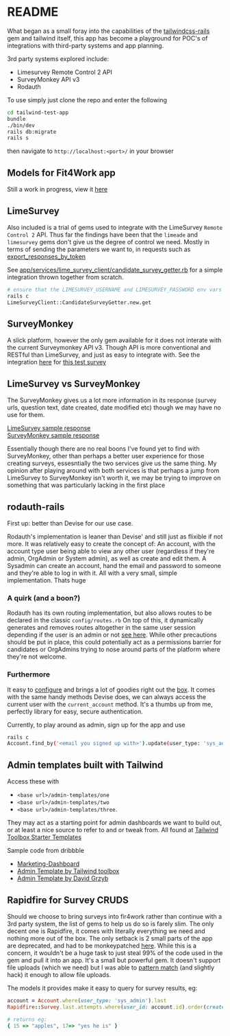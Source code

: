 # README

What began as a small foray into the capabilities of the [tailwindcss-rails](https://github.com/rails/tailwindcss-rails) gem and tailwind itself, this app has become a playground for POC's of integrations with third-party systems and app planning.

3rd party systems explored include:

- Limesurvey Remote Control 2 API
- SurveyMonkey API v3
- Rodauth

To use simply just clone the repo and enter the following

```bash
cd tailwind-test-app
bundle
./bin/dev
rails db:migrate
rails s
```

then navigate to `http://localhost:<port>/` in your browser

## Models for Fit4Work app

Still a work in progress, view it [here](https://github.com/colyn-tomahawk-labs/tailwind-test-app/blob/master/models_diagram.png)

## LimeSurvey

Also included is a trial of gems used to integrate with the LimeSurvey `Remote Control 2` API.
Thus far the findings have been that the `limeade` and `limesurvey` gems don't give us the degree of control we need.
Mostly in terms of sending the parameters we want to, in requests such as [export_responses_by_token](https://api.limesurvey.org/classes/remotecontrol_handle.html#method_export_responses_by_token)

See [app/services/lime_survey_client/candidate_survey_getter.rb](https://github.com/colyn-tomahawk-labs/tailwind-test-app/blob/master/app/services/lime_survey_client/candidate_survey_getter.rb) for a simple integration thrown together from scratch.

```bash
# ensure that the LIMESURVEY_USERNAME and LIMESURVEY_PASSWORD env vars are set in .env
rails c
LimeSurveyClient::CandidateSurveyGetter.new.get
```

## SurveyMonkey

A slick platform, however the only gem available for it does not interate with the current Surveymonkey API v3.
Though API is more conventional and RESTful than LimeSurvey, and just as easy to integrate with.
See the integration [here](https://github.com/colyn-tomahawk-labs/tailwind-test-app/blob/master/app/services/survey_monkey/getter.rb) for [this test survey](https://www.surveymonkey.com/r/KS32HSH)

## LimeSurvey vs SurveyMonkey

The SurveyMonkey gives us a lot more information in its response (survey urls, question text, date created, date modified etc) though we may have no use for them.

[LimeSurvey sample response](https://github.com/colyn-tomahawk-labs/tailwind-test-app/wiki/Limesurvey-Remote-Control-API-sample-response)\
[SurveyMonkey sample response](https://github.com/colyn-tomahawk-labs/tailwind-test-app/wiki/SurveyMonkey-API-v3-sample-response)

Essentially though there are no real boons I've found yet to find with SurveyMonkey, other than perhaps a better user experience for those creating surveys, essesntially the two services give us the same thing.
My opinion after playing around with both services is that perhaps a jump from LimeSurvey to SurveyMonkey isn't worth it, we may be trying to improve on something that was particularly lacking in the first place

## rodauth-rails

First up: better than Devise for our use case.

Rodauth's implementation is leaner than Devise' and still just as flixible if not more.
It was relatively easy to create the concept of:
An account, with the account type user being able to view any other user (regardless if they're admin, OrgAdmin or System admin),
as well as create and edit them. A Sysadmin can create an account, hand the email and password to someone and they're able
to log in with it. All with a very small, simple implementation. Thats huge

### A quirk (and a boon?)

Rodauth has its own routing implementation, but also allows routes to be declared in the classic `config/routes.rb`
On top of this, it dynamically generates and removes routes altogether in the same user session depending if the user is an admin or not [see here](https://github.com/colyn-tomahawk-labs/tailwind-test-app/blob/master/config/routes.rb#L6). While other precautions should be put in place, this could potentially act as a permissions barrier for candidates or OrgAdmins trying to nose around parts of the platform where they're not welcome.

### Furthermore

It easy to [configure](https://github.com/colyn-tomahawk-labs/tailwind-test-app/tree/master/app/misc) and brings a lot of goodies right out the [box](https://github.com/janko/rodauth-rails).
It comes with the same handy methods Devise does, we can always access the current user with the `current_account` method.
It's a thumbs up from me, perfectly library for easy, secure authentication.

Currently, to play around as admin, sign up for the app and use
```bash
rails c
Account.find_by('<email you signed up with>').update(user_type: 'sys_admin')
```

## Admin templates built with Tailwind

Access these with

- `<base url>/admin-templates/one`
- `<base url>/admin-templates/two`
- `<base url>/admin-templates/three`.

They may act as a starting point for admin dashboards we want to build out, or at least a nice source to refer to and or tweak from.
All found at [Tailwind Toolbox Starter Templates](https://www.tailwindtoolbox.com/starter-templates)

Sample code from dribbble
- [Marketing-Dashboard](https://dribbble.com/shots/6531694-Marketing-Dashboard)
- [Admin Template by Tailwind toolbox](https://www.tailwindtoolbox.com/templates/admin-template)
- [Admin Template by David Grzyb](https://github.com/davidgrzyb/tailwind-admin-template)

## Rapidfire for Survey CRUDS

Should we choose to bring surveys into fir4work rather than continue with a 3rd party system, the list
of gems to help us do so is farely slim. The only decent one is Rapidfire, it comes with literally everything we need and nothing more out of the box. The only setback is 2 small parts of the app are deprecated, and had to be monkeypatched [here](https://github.com/colyn-tomahawk-labs/tailwind-test-app/blob/master/app/controllers/concerns/rapidfire_evals.rb).
While this is a concern, it wouldn't be a huge task to just steal 99% of the code used in the gem and pull it into an app.
It's a small but powerful gem. It doesn't support file uploads (which we need) but I was able to [pattern match](https://github.com/colyn-tomahawk-labs/tailwind-test-app/blob/master/app/models/rapidfire/questions/file.rb) (and slightly hack) it enough to allow file uploads.

The models it provides make it easy to query for survey results, eg:

```ruby
account = Account.where(user_type: 'sys_admin').last
Rapidfire::Survey.last.attempts.where(user_id: account.id).order(created_at: :asc).last.answers.pluck(:question_id, :answer_text).to_h

# returns eg:
{ 15 => "apples", 17=> "yes he is" }
```
